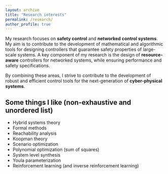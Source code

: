 ```yaml
---
layout: archive
title: "Research interests"
permalink: /research/
author_profile: true
---
```


My research focuses on **safety control** and **networked control systems**. My aim is to contribute to the development of mathematical and algorithmic tools for designing controllers that guarantee safety properties of large-scale systems. A key component of my research is the design of **resource-aware** controllers for networked systems, while ensuring performance and safety specifications.

By combining these areas, I strive to contribute to the development of robust and efficient control tools for the next-generation of **cyber-physical systems**.

## Some things I like (non-exhaustive and unordered list)

* Hybrid systems theory
* Formal methods
* Reachability analysis
* Koopman theory
* Scenario optimization
* Polynomial optimization (sum of squares)
* System level synthesis
* Youla parameterization
* Reinforcement learning (and inverse reinforcement learning)